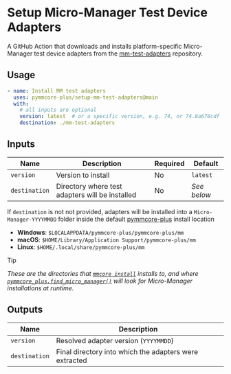 # Setup Micro-Manager Test Device Adapters

A GitHub Action that downloads and installs platform-specific Micro-Manager test device adapters
from the [mm-test-adapters](https://github.com/micro-manager/mm-test-adapters/releases) repository.

## Usage

```yaml
- name: Install MM test adapters
  uses: pymmcore-plus/setup-mm-test-adapters@main
  with:
    # all inputs are optional
    version: latest  # or a specific version, e.g. 74, or 74.8a678cdf
    destination: ./mm-test-adapters
```

## Inputs

| Name | Description | Required | Default |
|------|-------------|----------|---------|
| `version` | Version to install | No | `latest` |
| `destination` | Directory where test adapters will be installed | No | _See below_ |

If `destination` is not not provided, adapters will be installed into a
`Micro-Manager-YYYYMMDD` folder inside the  default
[pymmcore-plus](https://github.com/pymmcore-plus/pymmcore-plus) install location


- **Windows**: `$LOCALAPPDATA/pymmcore-plus/pymmcore-plus/mm`
- **macOS**: `$HOME/Library/Application Support/pymmcore-plus/mm`
- **Linux**: `$HOME/.local/share/pymmcore-plus/mm`

> [!TIP]
> *These are the directories that [`mmcore
> install`](https://pymmcore-plus.github.io/pymmcore-plus/install/#installing-micro-manager-device-adapters)
> installs to, and where
> [`pymmcore_plus.find_micro_manager()`](https://pymmcore-plus.github.io/pymmcore-plus/api/utils/#pymmcore_plus.find_micromanager)
> will look for Micro-Manager installations at runtime.*

## Outputs

| Name | Description |
|------|-------------|
| `version` | Resolved adapter version (`YYYYMMDD`) |
| `destination` | Final directory into which the adapters were extracted |
